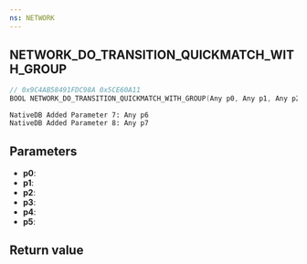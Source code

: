 ```yaml
---
ns: NETWORK
---
```

## NETWORK_DO_TRANSITION_QUICKMATCH_WITH_GROUP

```c
// 0x9C4AB58491FDC98A 0x5CE60A11
BOOL NETWORK_DO_TRANSITION_QUICKMATCH_WITH_GROUP(Any p0, Any p1, Any p2, Any p3, Any* p4, Any p5);
```

```
NativeDB Added Parameter 7: Any p6
NativeDB Added Parameter 8: Any p7
```

## Parameters
* **p0**: 
* **p1**: 
* **p2**: 
* **p3**: 
* **p4**: 
* **p5**: 

## Return value
